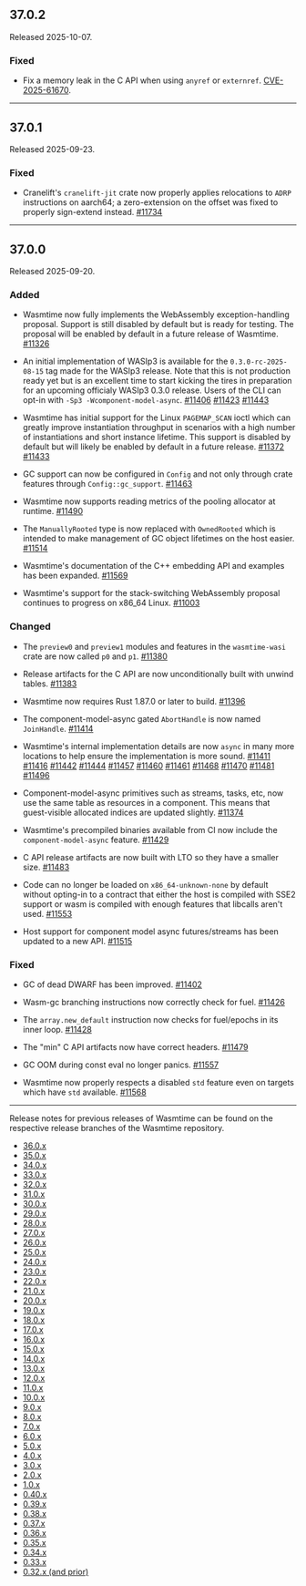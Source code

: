 ## 37.0.2

Released 2025-10-07.

### Fixed

* Fix a memory leak in the C API when using `anyref` or `externref`.
  [CVE-2025-61670](https://github.com/bytecodealliance/wasmtime/security/advisories/GHSA-vvp9-h8p2-xwfc).

--------------------------------------------------------------------------------

## 37.0.1

Released 2025-09-23.

### Fixed

* Cranelift's `cranelift-jit` crate now properly applies relocations to `ADRP`
  instructions on aarch64; a zero-extension on the offset was fixed to properly
  sign-extend instead.
  [#11734](https://github.com/bytecodealliance/wasmtime/pull/11734)

--------------------------------------------------------------------------------

## 37.0.0

Released 2025-09-20.

### Added

* Wasmtime now fully implements the WebAssembly exception-handling proposal.
  Support is still disabled by default but is ready for testing. The proposal
  will be enabled by default in a future release of Wasmtime.
  [#11326](https://github.com/bytecodealliance/wasmtime/pull/11326)

* An initial implementation of WASIp3 is available for the `0.3.0-rc-2025-08-15`
  tag made for the WASIp3 release. Note that this is not production ready yet
  but is an excellent time to start kicking the tires in preparation for an
  upcoming officialy WASIp3 0.3.0 release. Users of the CLI can opt-in with
  `-Sp3 -Wcomponent-model-async`.
  [#11406](https://github.com/bytecodealliance/wasmtime/pull/11406)
  [#11423](https://github.com/bytecodealliance/wasmtime/pull/11423)
  [#11443](https://github.com/bytecodealliance/wasmtime/pull/11443)

* Wasmtime has initial support for the Linux `PAGEMAP_SCAN` ioctl which can
  greatly improve instantiation throughput in scenarios with a high number of
  instantiations and short instance lifetime. This support is disabled by
  default but will likely be enabled by default in a future release.
  [#11372](https://github.com/bytecodealliance/wasmtime/pull/11372)
  [#11433](https://github.com/bytecodealliance/wasmtime/pull/11433)

* GC support can now be configured in `Config` and not only through crate
  features through `Config::gc_support`.
  [#11463](https://github.com/bytecodealliance/wasmtime/pull/11463)

* Wasmtime now supports reading metrics of the pooling allocator at runtime.
  [#11490](https://github.com/bytecodealliance/wasmtime/pull/11490)

* The `ManuallyRooted` type is now replaced with `OwnedRooted` which is intended
  to make management of GC object lifetimes on the host easier.
  [#11514](https://github.com/bytecodealliance/wasmtime/pull/11514)

* Wasmtime's documentation of the C++ embedding API and examples has been
  expanded.
  [#11569](https://github.com/bytecodealliance/wasmtime/pull/11569)

* Wasmtime's support for the stack-switching WebAssembly proposal continues to
  progress on x86\_64 Linux.
  [#11003](https://github.com/bytecodealliance/wasmtime/pull/11003)

### Changed

* The `preview0` and `preview1` modules and features in the `wasmtime-wasi`
  crate are now called `p0` and `p1`.
  [#11380](https://github.com/bytecodealliance/wasmtime/pull/11380)

* Release artifacts for the C API are now unconditionally built with unwind
  tables.
  [#11383](https://github.com/bytecodealliance/wasmtime/pull/11383)

* Wasmtime now requires Rust 1.87.0 or later to build.
  [#11396](https://github.com/bytecodealliance/wasmtime/pull/11396)

* The component-model-async gated `AbortHandle` is now named `JoinHandle`.
  [#11414](https://github.com/bytecodealliance/wasmtime/pull/11414)

* Wasmtime's internal implementation details are now `async` in many more
  locations to help ensure the implementation is more sound.
  [#11411](https://github.com/bytecodealliance/wasmtime/pull/11411)
  [#11416](https://github.com/bytecodealliance/wasmtime/pull/11416)
  [#11442](https://github.com/bytecodealliance/wasmtime/pull/11442)
  [#11444](https://github.com/bytecodealliance/wasmtime/pull/11444)
  [#11457](https://github.com/bytecodealliance/wasmtime/pull/11457)
  [#11460](https://github.com/bytecodealliance/wasmtime/pull/11460)
  [#11461](https://github.com/bytecodealliance/wasmtime/pull/11461)
  [#11468](https://github.com/bytecodealliance/wasmtime/pull/11468)
  [#11470](https://github.com/bytecodealliance/wasmtime/pull/11470)
  [#11481](https://github.com/bytecodealliance/wasmtime/pull/11481)
  [#11496](https://github.com/bytecodealliance/wasmtime/pull/11496)

* Component-model-async primitives such as streams, tasks, etc, now use the same
  table as resources in a component. This means that guest-visible allocated
  indices are updated slightly.
  [#11374](https://github.com/bytecodealliance/wasmtime/pull/11374)

* Wasmtime's precompiled binaries available from CI now include the
  `component-model-async` feature.
  [#11429](https://github.com/bytecodealliance/wasmtime/pull/11429)

* C API release artifacts are now built with LTO so they have a smaller size.
  [#11483](https://github.com/bytecodealliance/wasmtime/pull/11483)

* Code can no longer be loaded on `x86_64-unknown-none` by default without
  opting-in to a contract that either the host is compiled with SSE2 support or
  wasm is compiled with enough features that libcalls aren't used.
  [#11553](https://github.com/bytecodealliance/wasmtime/pull/11553)

* Host support for component model async futures/streams has been updated to a
  new API.
  [#11515](https://github.com/bytecodealliance/wasmtime/pull/11515)

### Fixed

* GC of dead DWARF has been improved.
  [#11402](https://github.com/bytecodealliance/wasmtime/pull/11402)

* Wasm-gc branching instructions now correctly check for fuel.
  [#11426](https://github.com/bytecodealliance/wasmtime/pull/11426)

* The `array.new_default` instruction now checks for fuel/epochs in its inner
  loop.
  [#11428](https://github.com/bytecodealliance/wasmtime/pull/11428)

* The "min" C API artifacts now have correct headers.
  [#11479](https://github.com/bytecodealliance/wasmtime/pull/11479)

* GC OOM during const eval no longer panics.
  [#11557](https://github.com/bytecodealliance/wasmtime/pull/11557)

* Wasmtime now properly respects a disabled `std` feature even on targets which
  have `std` available.
  [#11568](https://github.com/bytecodealliance/wasmtime/pull/11568)

--------------------------------------------------------------------------------

Release notes for previous releases of Wasmtime can be found on the respective
release branches of the Wasmtime repository.

<!-- ARCHIVE_START -->
* [36.0.x](https://github.com/bytecodealliance/wasmtime/blob/release-36.0.0/RELEASES.md)
* [35.0.x](https://github.com/bytecodealliance/wasmtime/blob/release-35.0.0/RELEASES.md)
* [34.0.x](https://github.com/bytecodealliance/wasmtime/blob/release-34.0.0/RELEASES.md)
* [33.0.x](https://github.com/bytecodealliance/wasmtime/blob/release-33.0.0/RELEASES.md)
* [32.0.x](https://github.com/bytecodealliance/wasmtime/blob/release-32.0.0/RELEASES.md)
* [31.0.x](https://github.com/bytecodealliance/wasmtime/blob/release-31.0.0/RELEASES.md)
* [30.0.x](https://github.com/bytecodealliance/wasmtime/blob/release-30.0.0/RELEASES.md)
* [29.0.x](https://github.com/bytecodealliance/wasmtime/blob/release-29.0.0/RELEASES.md)
* [28.0.x](https://github.com/bytecodealliance/wasmtime/blob/release-28.0.0/RELEASES.md)
* [27.0.x](https://github.com/bytecodealliance/wasmtime/blob/release-27.0.0/RELEASES.md)
* [26.0.x](https://github.com/bytecodealliance/wasmtime/blob/release-26.0.0/RELEASES.md)
* [25.0.x](https://github.com/bytecodealliance/wasmtime/blob/release-25.0.0/RELEASES.md)
* [24.0.x](https://github.com/bytecodealliance/wasmtime/blob/release-24.0.0/RELEASES.md)
* [23.0.x](https://github.com/bytecodealliance/wasmtime/blob/release-23.0.0/RELEASES.md)
* [22.0.x](https://github.com/bytecodealliance/wasmtime/blob/release-22.0.0/RELEASES.md)
* [21.0.x](https://github.com/bytecodealliance/wasmtime/blob/release-21.0.0/RELEASES.md)
* [20.0.x](https://github.com/bytecodealliance/wasmtime/blob/release-20.0.0/RELEASES.md)
* [19.0.x](https://github.com/bytecodealliance/wasmtime/blob/release-19.0.0/RELEASES.md)
* [18.0.x](https://github.com/bytecodealliance/wasmtime/blob/release-18.0.0/RELEASES.md)
* [17.0.x](https://github.com/bytecodealliance/wasmtime/blob/release-17.0.0/RELEASES.md)
* [16.0.x](https://github.com/bytecodealliance/wasmtime/blob/release-16.0.0/RELEASES.md)
* [15.0.x](https://github.com/bytecodealliance/wasmtime/blob/release-15.0.0/RELEASES.md)
* [14.0.x](https://github.com/bytecodealliance/wasmtime/blob/release-14.0.0/RELEASES.md)
* [13.0.x](https://github.com/bytecodealliance/wasmtime/blob/release-13.0.0/RELEASES.md)
* [12.0.x](https://github.com/bytecodealliance/wasmtime/blob/release-12.0.0/RELEASES.md)
* [11.0.x](https://github.com/bytecodealliance/wasmtime/blob/release-11.0.0/RELEASES.md)
* [10.0.x](https://github.com/bytecodealliance/wasmtime/blob/release-10.0.0/RELEASES.md)
* [9.0.x](https://github.com/bytecodealliance/wasmtime/blob/release-9.0.0/RELEASES.md)
* [8.0.x](https://github.com/bytecodealliance/wasmtime/blob/release-8.0.0/RELEASES.md)
* [7.0.x](https://github.com/bytecodealliance/wasmtime/blob/release-7.0.0/RELEASES.md)
* [6.0.x](https://github.com/bytecodealliance/wasmtime/blob/release-6.0.0/RELEASES.md)
* [5.0.x](https://github.com/bytecodealliance/wasmtime/blob/release-5.0.0/RELEASES.md)
* [4.0.x](https://github.com/bytecodealliance/wasmtime/blob/release-4.0.0/RELEASES.md)
* [3.0.x](https://github.com/bytecodealliance/wasmtime/blob/release-3.0.0/RELEASES.md)
* [2.0.x](https://github.com/bytecodealliance/wasmtime/blob/release-2.0.0/RELEASES.md)
* [1.0.x](https://github.com/bytecodealliance/wasmtime/blob/release-1.0.0/RELEASES.md)
* [0.40.x](https://github.com/bytecodealliance/wasmtime/blob/release-0.40.0/RELEASES.md)
* [0.39.x](https://github.com/bytecodealliance/wasmtime/blob/release-0.39.0/RELEASES.md)
* [0.38.x](https://github.com/bytecodealliance/wasmtime/blob/release-0.38.0/RELEASES.md)
* [0.37.x](https://github.com/bytecodealliance/wasmtime/blob/release-0.37.0/RELEASES.md)
* [0.36.x](https://github.com/bytecodealliance/wasmtime/blob/release-0.36.0/RELEASES.md)
* [0.35.x](https://github.com/bytecodealliance/wasmtime/blob/release-0.35.0/RELEASES.md)
* [0.34.x](https://github.com/bytecodealliance/wasmtime/blob/release-0.34.0/RELEASES.md)
* [0.33.x](https://github.com/bytecodealliance/wasmtime/blob/release-0.33.0/RELEASES.md)
* [0.32.x (and prior)](https://github.com/bytecodealliance/wasmtime/blob/release-0.32.0/RELEASES.md)
